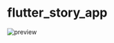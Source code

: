 # flutter_story_app

![preview](https://user-images.githubusercontent.com/53266285/75986030-26fc4000-5ea2-11ea-9504-0dd903562533.png)
